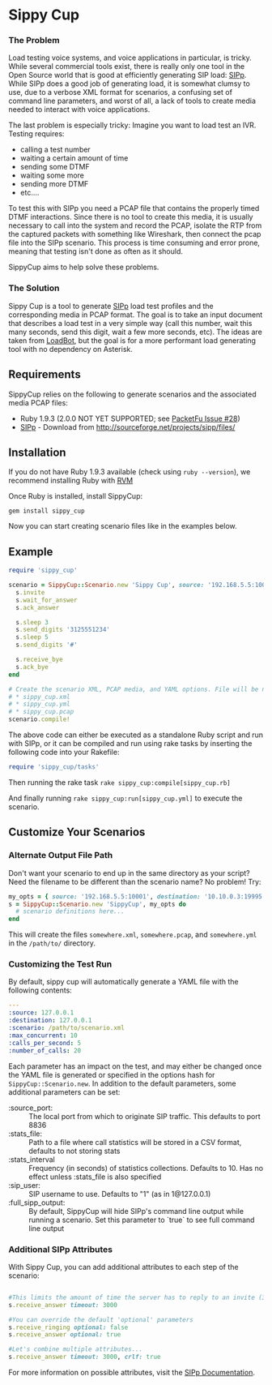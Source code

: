 Sippy Cup
=========

### The Problem

Load testing voice systems, and voice applications in particular, is tricky.  While several commercial tools exist, there is really only one tool in the Open Source world that is good at efficiently generating SIP load: [SIPp](http://sipp.sourceforge.net/).  While SIPp does a good job of generating load, it is somewhat clumsy to use, due to a verbose XML format for scenarios, a confusing set of command line parameters, and worst of all, a lack of tools to create media needed to interact with voice applications.

The last problem is especially tricky: Imagine you want to load test an IVR. Testing requires:

* calling a test number
* waiting a certain amount of time
* sending some DTMF
* waiting some more
* sending more DTMF
* etc....

To test this with SIPp you need a PCAP file that contains the properly timed DTMF interactions. Since there is no tool to create this media, it is usually necessary to call into the system and record the PCAP, isolate the RTP from the captured packets with something like Wireshark, then connect the pcap file into the SIPp scenario.  This process is time consuming and error prone, meaning that testing isn't done as often as it should.

SippyCup aims to help solve these problems.

### The Solution

Sippy Cup is a tool to generate [SIPp](http://sipp.sourceforge.net/) load test profiles and the corresponding media in PCAP format. The goal is to take an input document that describes a load test in a very simple way (call this number, wait this many seconds, send this digit, wait a few more seconds, etc).  The ideas are taken from [LoadBot](https://github.com/mojolingo/ahn-loadbot), but the goal is for a more performant load generating tool with no dependency on Asterisk.


Requirements
------------

SippyCup relies on the following to generate scenarios and the associated media PCAP files:

* Ruby 1.9.3 (2.0.0 NOT YET SUPPORTED; see [PacketFu Issue #28](https://github.com/todb/packetfu/issues/28))
* [SIPp](http://sipp.sourceforge.net/) - Download from http://sourceforge.net/projects/sipp/files/


Installation
------------

If you do not have Ruby 1.9.3 available (check using `ruby --version`), we recommend installing Ruby with [RVM](http://rvm.io)

Once Ruby is installed, install SippyCup:

```
gem install sippy_cup
```

Now you can start creating scenario files like in the examples below.


Example
-------

```Ruby
require 'sippy_cup'

scenario = SippyCup::Scenario.new 'Sippy Cup', source: '192.168.5.5:10001', destination: '10.10.0.3:19995' do |s|
  s.invite
  s.wait_for_answer
  s.ack_answer

  s.sleep 3
  s.send_digits '3125551234'
  s.sleep 5
  s.send_digits '#'

  s.receive_bye
  s.ack_bye
end

# Create the scenario XML, PCAP media, and YAML options. File will be named after the scenario name, in our case:
# * sippy_cup.xml
# * sippy_cup.yml
# * sippy_cup.pcap
scenario.compile!
```

The above code can either be executed as a standalone Ruby script and run with SIPp, or it can be compiled and run using rake tasks by inserting the following code into your Rakefile:
```Ruby
require 'sippy_cup/tasks'
```
Then running the rake task `rake sippy_cup:compile[sippy_cup.rb]`

And finally running `rake sippy_cup:run[sippy_cup.yml]` to execute the scenario.

Customize Your Scenarios
------------------------

### Alternate Output File Path

Don't want your scenario to end up in the same directory as your script? Need the filename to be different than the scenario name? No problem! Try:

```Ruby
my_opts = { source: '192.168.5.5:10001', destination: '10.10.0.3:19995', filename: '/path/to/somewhere' }
s = SippyCup::Scenario.new 'SippyCup', my_opts do
  # scenario definitions here...
end
```

This will create the files `somewhere.xml`, `somewhere.pcap`, and `somewhere.yml` in the `/path/to/` directory.

### Customizing the Test Run

By default, sippy cup will automatically generate a YAML file with the following contents:
```YAML
---
:source: 127.0.0.1
:destination: 127.0.0.1
:scenario: /path/to/scenario.xml
:max_concurrent: 10
:calls_per_second: 5
:number_of_calls: 20
```

Each parameter has an impact on the test, and may either be changed once the YAML file is generated or specified in the options hash for `SippyCup::Scenario.new`. In addition to the default parameters, some additional parameters can be set:
<dl>
  <dt>:source_port:</dt>
  <dd>The local port from which to originate SIP traffic. This defaults to port 8836</dd>

  <dt>:stats_file:</dt>
  <dd>Path to a file where call statistics will be stored in a CSV format, defaults to not storing stats</dd>

  <dt>:stats_interval</dt>
  <dd>Frequency (in seconds) of statistics collections. Defaults to 10. Has no effect unless :stats_file is also specified</dd>

  <dt>:sip_user:</dt>
  <dd>SIP username to use. Defaults to "1" (as in 1@127.0.0.1)</dd>

  <dt>:full_sipp_output:</dt>
  <dd>By default, SippyCup will hide SIPp's command line output while running a scenario. Set this parameter to `true` to see full command line output</dd>
</dl>

### Additional SIPp Attributes

With Sippy Cup, you can add additional attributes to each step of the scenario:
```Ruby

#This limits the amount of time the server has to reply to an invite (3 seconds)
s.receive_answer timeout: 3000

#You can override the default 'optional' parameters
s.receive_ringing optional: false
s.receive_answer optional: true

#Let's combine multiple attributes...
s.receive_answer timeout: 3000, crlf: true
```

For more information on possible attributes, visit the [SIPp Documentation](http://sipp.sourceforge.net/doc/reference.html).
